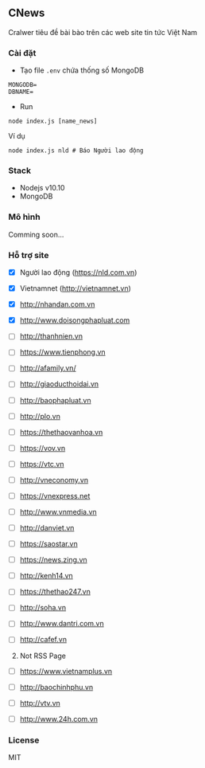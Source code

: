 ## CNews

Cralwer tiêu đề bài bào trên các web site tin tức Việt Nam

### Cài đặt
- Tạo file `.env` chứa thống số MongoDB
```
MONGODB=
DBNAME=
```

- Run
```
node index.js [name_news]
```
Ví dụ
```
node index.js nld # Báo Người lao động
```

### Stack
- Nodejs v10.10
- MongoDB

### Mô hình
 Comming soon...

 ### Hỗ trợ site
- [x] Người lao động (https://nld.com.vn)
- [x] Vietnamnet (http://vietnamnet.vn)
- [x] http://nhandan.com.vn
- [x] http://www.doisongphapluat.com
- [ ] http://thanhnien.vn
- [ ] https://www.tienphong.vn
- [ ] http://afamily.vn/
- [ ] http://giaoducthoidai.vn
- [ ] http://baophapluat.vn
- [ ] http://plo.vn
- [ ] https://thethaovanhoa.vn
- [ ] https://vov.vn
- [ ] https://vtc.vn
- [ ] http://vneconomy.vn
- [ ] https://vnexpress.net



- [ ] http://www.vnmedia.vn
- [ ] http://danviet.vn
- [ ] https://saostar.vn
- [ ] https://news.zing.vn
- [ ] http://kenh14.vn
- [ ] https://thethao247.vn
- [ ] http://soha.vn
- [ ] http://www.dantri.com.vn
- [ ] http://cafef.vn

2. Not RSS Page
- [ ] https://www.vietnamplus.vn
- [ ] http://baochinhphu.vn
- [ ] http://vtv.vn
- [ ] http://www.24h.com.vn


### License
MIT